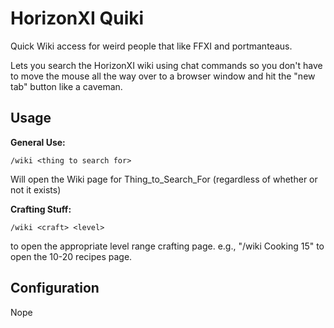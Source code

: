 # HorizonXI Quiki

Quick Wiki access for weird people that like FFXI and portmanteaus.

Lets you search the HorizonXI wiki using chat commands so you don't have to move the mouse all the way over to a browser window and hit the "new tab" button like a caveman.

## Usage

**General Use:**
```
/wiki <thing to search for>
```
Will open the Wiki page for Thing_to_Search_For (regardless of whether or not it exists)

**Crafting Stuff:**
```
/wiki <craft> <level>
```
to open the appropriate level range crafting page.  e.g., "/wiki Cooking 15" to open the 10-20 recipes page.

## Configuration

Nope
